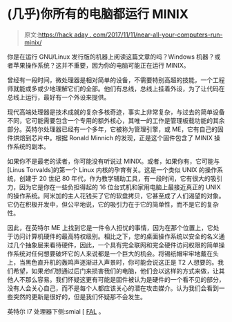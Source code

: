 # (几乎)你所有的电脑都运行 MINIX

> 原文:[https://hack aday . com/2017/11/11/near-all-your-computers-run-minix/](https://hackaday.com/2017/11/11/nearly-all-your-computers-run-minix/)

你是在运行 GNU/Linux 发行版的机器上阅读这篇文章的吗？Windows 机器？或者苹果操作系统？这并不重要，因为你的电脑可能正在运行 MINIX。

曾经有一段时间，微处理器是相对简单的设备，不需要特别高超的技能，一个工程师就能或多或少地理解它们的全部。他们有总线，总线上挂着外设，为了让代码在总线上运行，最好有一个外设来提供。

现代高端处理器是技术成就的复杂多核奇迹，事实上非常复杂，与过去的简单设备不同，它可能需要包含一个专用的额外核心，其唯一的工作是管理板载功能的其余部分。英特尔处理器已经有一个多年，它被称为管理引擎，或 ME，它有自己的固件烘焙到芯片中。根据 Ronald Minnich 的发现，正是这个固件包含了 MINIX 操作系统的副本。

如果你不是最老的读者，你可能没有听说过 MINIX。或者，如果你有，它可能与[Linus Torvalds]的第一个 Linux 内核的孕育有关。这是一个类似 UNIX 的操作系统，创建于 20 世纪 80 年代，作为教学辅助工具，有一段时间，它有很大的吸引力，因为它是你在一些负担得起的 16 位台式机和家用电脑上最接近真正的 UNIX 的操作系统。阿米加的主人花钱买了它的软盘拷贝，它甚至成了人们渴望的对象。它仍在积极开发中，但公平地说，它的吸引力在于它的简单性，而不是它的复杂性。

因此，在英特尔 ME 上找到它是一件令人担忧的事情，因为在那个位置上，它处于访问计算机硬件的最高特权级别。相比之下，您的桌面操作系统以安全的名义通过几个抽象层来看待硬件，因此，一个具有完全联网和完全硬件访问权限的简单操作系统对任何想要破坏它的人来说都是一个巨大的机会。将锡纸帽牢牢地戴在头上，当黑色直升机的轰鸣声逐渐进入声景时，你可能会说这正是 T2 人想要的。我们希望，如果*他们*想通过后门来损害我们的电脑，他们会以这样的方式来做，让其他人不那么容易。我们怀疑这更有可能是固件被认为是硬件的一个看不见的部分，没有人会关心自己，而不是每个人都应该关心的潜在攻击媒介。认为我们会看到一些突然的更新是很好的，但是我们怀疑那不会发生。

英特尔 I7 处理器下侧:smial [ [FAL](https://commons.wikimedia.org/wiki/File:Intel_core_i7-970_bottom_IMGP5961_wp_wp.jpg) 。